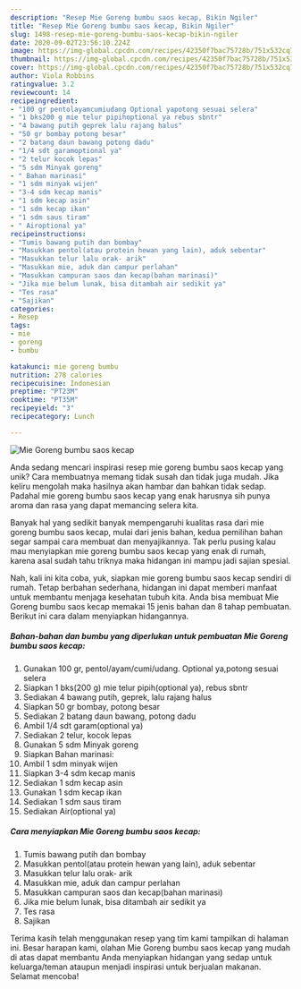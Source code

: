 ```yaml
---
description: "Resep Mie Goreng bumbu saos kecap, Bikin Ngiler"
title: "Resep Mie Goreng bumbu saos kecap, Bikin Ngiler"
slug: 1498-resep-mie-goreng-bumbu-saos-kecap-bikin-ngiler
date: 2020-09-02T23:56:10.224Z
image: https://img-global.cpcdn.com/recipes/42350f7bac75728b/751x532cq70/mie-goreng-bumbu-saos-kecap-foto-resep-utama.jpg
thumbnail: https://img-global.cpcdn.com/recipes/42350f7bac75728b/751x532cq70/mie-goreng-bumbu-saos-kecap-foto-resep-utama.jpg
cover: https://img-global.cpcdn.com/recipes/42350f7bac75728b/751x532cq70/mie-goreng-bumbu-saos-kecap-foto-resep-utama.jpg
author: Viola Robbins
ratingvalue: 3.2
reviewcount: 14
recipeingredient:
- "100 gr pentolayamcumiudang Optional yapotong sesuai selera"
- "1 bks200 g mie telur pipihoptional ya rebus sbntr"
- "4 bawang putih geprek lalu rajang halus"
- "50 gr bombay potong besar"
- "2 batang daun bawang potong dadu"
- "1/4 sdt garamoptional ya"
- "2 telur kocok lepas"
- "5 sdm Minyak goreng"
- " Bahan marinasi"
- "1 sdm minyak wijen"
- "3-4 sdm kecap manis"
- "1 sdm kecap asin"
- "1 sdm kecap ikan"
- "1 sdm saus tiram"
- " Airoptional ya"
recipeinstructions:
- "Tumis bawang putih dan bombay"
- "Masukkan pentol(atau protein hewan yang lain), aduk sebentar"
- "Masukkan telur lalu orak- arik"
- "Masukkan mie, aduk dan campur perlahan"
- "Masukkan campuran saos dan kecap(bahan marinasi)"
- "Jika mie belum lunak, bisa ditambah air sedikit ya"
- "Tes rasa"
- "Sajikan"
categories:
- Resep
tags:
- mie
- goreng
- bumbu

katakunci: mie goreng bumbu 
nutrition: 278 calories
recipecuisine: Indonesian
preptime: "PT23M"
cooktime: "PT35M"
recipeyield: "3"
recipecategory: Lunch

---
```



![Mie Goreng bumbu saos kecap](https://img-global.cpcdn.com/recipes/42350f7bac75728b/751x532cq70/mie-goreng-bumbu-saos-kecap-foto-resep-utama.jpg)

Anda sedang mencari inspirasi resep mie goreng bumbu saos kecap yang unik? Cara membuatnya memang tidak susah dan tidak juga mudah. Jika keliru mengolah maka hasilnya akan hambar dan bahkan tidak sedap. Padahal mie goreng bumbu saos kecap yang enak harusnya sih punya aroma dan rasa yang dapat memancing selera kita.



Banyak hal yang sedikit banyak mempengaruhi kualitas rasa dari mie goreng bumbu saos kecap, mulai dari jenis bahan, kedua pemilihan bahan segar sampai cara membuat dan menyajikannya. Tak perlu pusing kalau mau menyiapkan mie goreng bumbu saos kecap yang enak di rumah, karena asal sudah tahu triknya maka hidangan ini mampu jadi sajian spesial.


Nah, kali ini kita coba, yuk, siapkan mie goreng bumbu saos kecap sendiri di rumah. Tetap berbahan sederhana, hidangan ini dapat memberi manfaat untuk membantu menjaga kesehatan tubuh kita. Anda bisa membuat Mie Goreng bumbu saos kecap memakai 15 jenis bahan dan 8 tahap pembuatan. Berikut ini cara dalam menyiapkan hidangannya.

<!--inarticleads1-->

##### Bahan-bahan dan bumbu yang diperlukan untuk pembuatan Mie Goreng bumbu saos kecap:

1. Gunakan 100 gr, pentol/ayam/cumi/udang. Optional ya,potong sesuai selera
1. Siapkan 1 bks(200 g) mie telur pipih(optional ya), rebus sbntr
1. Sediakan 4 bawang putih, geprek, lalu rajang halus
1. Siapkan 50 gr bombay, potong besar
1. Sediakan 2 batang daun bawang, potong dadu
1. Ambil 1/4 sdt garam(optional ya)
1. Sediakan 2 telur, kocok lepas
1. Gunakan 5 sdm Minyak goreng
1. Siapkan  Bahan marinasi:
1. Ambil 1 sdm minyak wijen
1. Siapkan 3-4 sdm kecap manis
1. Sediakan 1 sdm kecap asin
1. Gunakan 1 sdm kecap ikan
1. Sediakan 1 sdm saus tiram
1. Sediakan  Air(optional ya)




<!--inarticleads2-->

##### Cara menyiapkan Mie Goreng bumbu saos kecap:

1. Tumis bawang putih dan bombay
1. Masukkan pentol(atau protein hewan yang lain), aduk sebentar
1. Masukkan telur lalu orak- arik
1. Masukkan mie, aduk dan campur perlahan
1. Masukkan campuran saos dan kecap(bahan marinasi)
1. Jika mie belum lunak, bisa ditambah air sedikit ya
1. Tes rasa
1. Sajikan




Terima kasih telah menggunakan resep yang tim kami tampilkan di halaman ini. Besar harapan kami, olahan Mie Goreng bumbu saos kecap yang mudah di atas dapat membantu Anda menyiapkan hidangan yang sedap untuk keluarga/teman ataupun menjadi inspirasi untuk berjualan makanan. Selamat mencoba!
